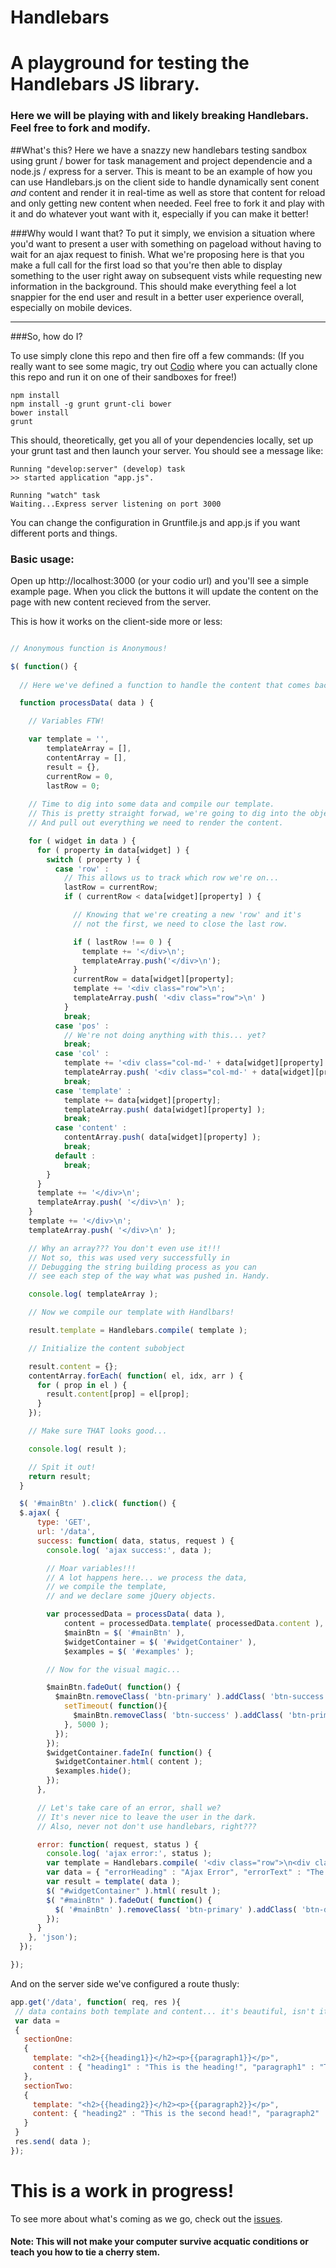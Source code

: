 Handlebars
==========

# A playground for testing the Handlebars JS library.

### Here we will be playing with and likely breaking Handlebars.  Feel free to fork and modify.

##What's this?
Here we have a snazzy new handlebars testing sandbox using grunt / bower for task management and project dependencie and a node.js / express for a server.
This is meant to be an example of how you can use Handlebars.js on the client side to handle dynamically sent conent *and* content and render it in real-time as well as store that content for reload and only getting new content when needed.
Feel free to fork it and play with it and do whatever yout want with it, especially if you can make it better!

###Why would I want that?
To put it simply, we envision a situation where you'd want to present a user with something on pageload without having to wait for an ajax request to finish. What we're proposing here is that you make a full call for the first load so that you're then able to display something to the user right away on subsequent vists while requesting new information in the background. This should make everything feel a lot snappier for the end user and result in a better user experience overall, especially on mobile devices.

---

###So, how do I?

To use simply clone this repo and then fire off a few commands:
(If you really want to see some magic, try out [Codio](http://codio.com) where you can actually clone this repo and run it on one of their sandboxes for free!)

```
npm install
npm install -g grunt grunt-cli bower
bower install
grunt
```

This should, theoretically, get you all of your dependencies locally, set up your grunt tast and then launch your server. You should see a message like: 

```
Running "develop:server" (develop) task
>> started application "app.js".

Running "watch" task
Waiting...Express server listening on port 3000
```

You can change the configuration in Gruntfile.js and app.js if you want different ports and things. 


### Basic usage:


Open up http://localhost:3000 (or your codio url) and you'll see a simple example page. When you click the buttons it will update the content on the page with new content recieved from the server. 

This is how it works on the client-side more or less:

```javascript

// Anonymous function is Anonymous!

$( function() {
  
  // Here we've defined a function to handle the content that comes back from the server

  function processData( data ) {

    // Variables FTW!

    var template = '',
        templateArray = [],
        contentArray = [],
        result = {},
        currentRow = 0,
        lastRow = 0;
    
    // Time to dig into some data and compile our template.
    // This is pretty straight forwad, we're going to dig into the object
    // And pull out everything we need to render the content.

    for ( widget in data ) {
      for ( property in data[widget] ) {
        switch ( property ) {
          case 'row' :
            // This allows us to track which row we're on...
            lastRow = currentRow;
            if ( currentRow < data[widget][property] ) {

              // Knowing that we're creating a new 'row' and it's 
              // not the first, we need to close the last row.

              if ( lastRow !== 0 ) {
                template += '</div>\n';
                templateArray.push('</div>\n');
              }
              currentRow = data[widget][property];
              template += '<div class="row">\n';
              templateArray.push( '<div class="row">\n' )
            }
            break;
          case 'pos' :
            // We're not doing anything with this... yet?
            break;
          case 'col' :
            template += '<div class="col-md-' + data[widget][property] + '">\n';
            templateArray.push( '<div class="col-md-' + data[widget][property] + '">\n' );
            break;
          case 'template' :
            template += data[widget][property];
            templateArray.push( data[widget][property] );
            break;
          case 'content' :
            contentArray.push( data[widget][property] );
            break;
          default :
            break;
        }
      }
      template += '</div>\n';
      templateArray.push( '</div>\n' );
    }
    template += '</div>\n';
    templateArray.push( '</div>\n' );

    // Why an array??? You don't even use it!!!
    // Not so, this was used very successfully in
    // Debugging the string building process as you can 
    // see each step of the way what was pushed in. Handy. 

    console.log( templateArray );

    // Now we compile our template with Handlbars!

    result.template = Handlebars.compile( template );

    // Initialize the content subobject

    result.content = {};
    contentArray.forEach( function( el, idx, arr ) {
      for ( prop in el ) {
        result.content[prop] = el[prop];        
      }
    });

    // Make sure THAT looks good... 

    console.log( result );

    // Spit it out!
    return result;
  }

  $( '#mainBtn' ).click( function() {
  $.ajax( {
      type: 'GET', 
      url: '/data',
      success: function( data, status, request ) {
        console.log( 'ajax success:', data );

        // Moar variables!!!
        // A lot happens here... we process the data,
        // we compile the template,
        // and we declare some jQuery objects.

        var processedData = processData( data ),
            content = processedData.template( processedData.content ),
            $mainBtn = $( '#mainBtn' ),
            $widgetContainer = $( '#widgetContainer' ),
            $examples = $( '#examples' );

        // Now for the visual magic... 

        $mainBtn.fadeOut( function() {
          $mainBtn.removeClass( 'btn-primary' ).addClass( 'btn-success' ).html( 'Gone!' ).fadeIn( function() {
            setTimeout( function(){
              $mainBtn.removeClass( 'btn-success' ).addClass( 'btn-primary' ).html( 'Again?' );
            }, 5000 );
          });
        });
        $widgetContainer.fadeIn( function() {
          $widgetContainer.html( content );
          $examples.hide();
        });
      },

      // Let's take care of an error, shall we?
      // It's never nice to leave the user in the dark. 
      // Also, never not don't use handlebars, right???

      error: function( request, status ) {
        console.log( 'ajax error:', status );
        var template = Handlebars.compile( '<div class="row">\n<div class="col-md-12">\n<h1>{{errorHeading}}</h1>\n<p class="bg-danger">{{errorText}}</p><\n/div>\n</div>\n' );
        var data = { "errorHeading" : "Ajax Error", "errorText" : "The Ajax request failed, the server respoonse was: " + status };
        var result = template( data );
        $( "#widgetContainer" ).html( result );
        $( "#mainBtn" ).fadeOut( function() {
          $( '#mainBtn' ).removeClass( 'btn-primary' ).addClass( 'btn-danger' ).html( 'Error!' ).fadeIn();
        });
      }
    }, 'json');
  });

});

```
 And on the server side we've configured a route thusly:

 ```javascript
app.get('/data', function( req, res ){
  // data contains both template and content... it's beautiful, isn't it? elegant.
  var data = 
  { 
    sectionOne: 
    {
      template: "<h2>{{heading1}}</h2><p>{{paragraph1}}</p>",
      content : { "heading1" : "This is the heading!", "paragraph1" : "This is a bunch of content." }
    },
    sectionTwo: 
    {
      template: "<h2>{{heading2}}</h2><p>{{paragraph2}}</p>",
      content: { "heading2" : "This is the second head!", "paragraph2" : "This is a bunch more content. So dynamic and so snazzy!" }
    }
  }
  res.send( data );
});
```

# This is a work in progress!
To see more about what's coming as we go, check out the [issues](http://github.com/niczak/Handlebars/issues/).


#### Note: This will not make your computer survive acquatic conditions or teach you how to tie a cherry stem. 
